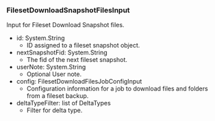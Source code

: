 ### FilesetDownloadSnapshotFilesInput
Input for Fileset Download Snapshot files.

- id: System.String
  - ID assigned to a fileset snapshot object.
- nextSnapshotFid: System.String
  - The fid of the next fileset snapshot.
- userNote: System.String
  - Optional User note.
- config: FilesetDownloadFilesJobConfigInput
  - Configuration information for a job to download files and folders from a fileset backup.
- deltaTypeFilter: list of DeltaTypes
  - Filter for delta type.
